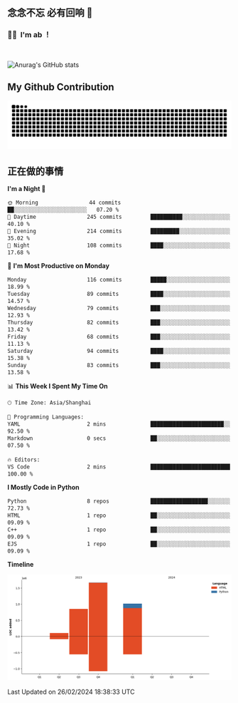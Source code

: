## 念念不忘 必有回响  👋
### 👨‍🔧&nbsp;&nbsp;I'm ab ！

<br>

![Anurag's GitHub stats](https://github-readme-stats.vercel.app/api?username=abinzzz&count_private=true&show_icons=true&theme=tokyonight)


## My Github Contribution
![](https://github.com/abinzzz/abinzzz/blob/output/github-contribution-grid-snake.svg)

## 正在做的事情

<!--START_SECTION:waka-->
**I'm a Night 🦉** 

```text
🌞 Morning                44 commits          ██░░░░░░░░░░░░░░░░░░░░░░░   07.20 % 
🌆 Daytime                245 commits         ██████████░░░░░░░░░░░░░░░   40.10 % 
🌃 Evening                214 commits         █████████░░░░░░░░░░░░░░░░   35.02 % 
🌙 Night                  108 commits         ████░░░░░░░░░░░░░░░░░░░░░   17.68 % 
```
📅 **I'm Most Productive on Monday** 

```text
Monday                   116 commits         █████░░░░░░░░░░░░░░░░░░░░   18.99 % 
Tuesday                  89 commits          ████░░░░░░░░░░░░░░░░░░░░░   14.57 % 
Wednesday                79 commits          ███░░░░░░░░░░░░░░░░░░░░░░   12.93 % 
Thursday                 82 commits          ███░░░░░░░░░░░░░░░░░░░░░░   13.42 % 
Friday                   68 commits          ███░░░░░░░░░░░░░░░░░░░░░░   11.13 % 
Saturday                 94 commits          ████░░░░░░░░░░░░░░░░░░░░░   15.38 % 
Sunday                   83 commits          ███░░░░░░░░░░░░░░░░░░░░░░   13.58 % 
```


📊 **This Week I Spent My Time On** 

```text
🕑︎ Time Zone: Asia/Shanghai

💬 Programming Languages: 
YAML                     2 mins              ███████████████████████░░   92.50 % 
Markdown                 0 secs              ██░░░░░░░░░░░░░░░░░░░░░░░   07.50 % 

🔥 Editors: 
VS Code                  2 mins              █████████████████████████   100.00 % 
```

**I Mostly Code in Python** 

```text
Python                   8 repos             ██████████████████░░░░░░░   72.73 % 
HTML                     1 repo              ██░░░░░░░░░░░░░░░░░░░░░░░   09.09 % 
C++                      1 repo              ██░░░░░░░░░░░░░░░░░░░░░░░   09.09 % 
EJS                      1 repo              ██░░░░░░░░░░░░░░░░░░░░░░░   09.09 % 
```



**Timeline**

![Lines of Code chart](https://raw.githubusercontent.com/abinzzz/abinzzz/main/assets/bar_graph.png)


 Last Updated on 26/02/2024 18:38:33 UTC
<!--END_SECTION:waka-->


